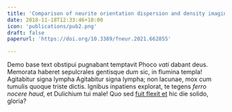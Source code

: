 ```yaml
---
title: 'Comparison of neurite orientation dispersion and density imaging and two-compartment spherical mean technique parameter maps in multiple sclerosis'
date: 2018-11-18T12:33:46+10:00
icon: 'publications/pub2.png'
draft: false
paperurl: 'https://doi.org/10.3389/fneur.2021.662855'

---
```


Demo base text obstipui pugnabant temptavit Phoco _vati_
dabant deus. Memorata haberet sepulcrales gentisque dum sic, in flumina templa!
Agitabitur signa lympha
Agitabitur signa lympha; non lacunae, mox cum tumulis quoque triste dictis.
Ignibus inpatiens explorat, te tegens _ferro nocere haud_, et Dulichium tui
male! Quo sed [fuit flexit et](#vexant-achivi) hic die solido, gloria?

